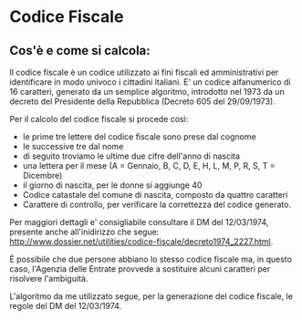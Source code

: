 # Codice Fiscale

## Cos'è e come si calcola:

Il codice fiscale è un codice utilizzato ai fini fiscali ed amministrativi per identificare in modo univoco i cittadini italiani.
E' un codice alfanumerico di 16 caratteri, generato da un semplice algoritmo, introdotto nel 1973 da un decreto del Presidente della Repubblica (Decreto 605 del 29/09/1973).

Per il calcolo del codice fiscale si procede così:
- le prime tre lettere del codice fiscale sono prese dal cognome
- le successive tre dal nome
- di seguito troviamo le ultime due cifre dell'anno di nascita
- una lettera per il mese (A = Gennaio, B, C, D, E, H, L, M, P, R, S, T = Dicembre)
- il giorno di nascita, per le donne si aggiunge 40
- Codice catastale del comune di nascita, composto da quattro caratteri
- Carattere di controllo, per verificare la correttezza del codice generato.

Per maggiori dettagli e' consigliabile consultare il DM del 12/03/1974, presente anche all'inidirizzo che segue: http://www.dossier.net/utilities/codice-fiscale/decreto1974_2227.html.

È possibile che due persone abbiano lo stesso codice fiscale ma, in questo caso, l'Agenzia delle Entrate provvede a sostituire alcuni caratteri per risolvere l'ambiguità.

L'algoritmo da me utilizzato segue, per la generazione del codice fiscale, le regole del DM del 12/03/1974.
